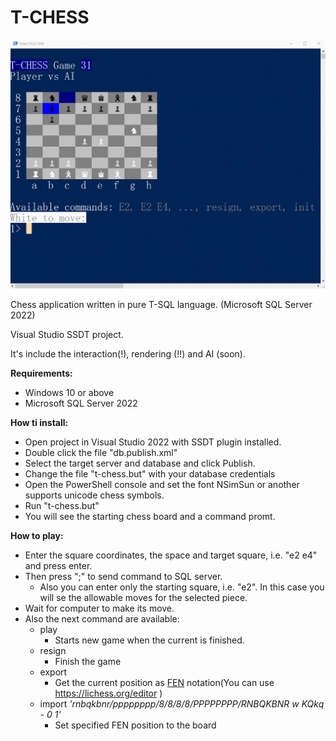 # T-CHESS
![Screenshot in PowerShell](/screenshot.png)

Chess application written in pure T-SQL language. (Microsoft SQL Server 2022)

Visual Studio SSDT project.


It's include the interaction(!), rendering (!!) and AI (soon).

**Requirements:**

 - Windows 10 or above
 - Microsoft SQL Server 2022

**How ti install:**


 - Open project in Visual Studio 2022 with SSDT plugin installed.
 - Double click the file "db.publish.xml"
 - Select the target server and database and click Publish.
 - Change the file "t-chess.but" with your database credentials
 - Open the PowerShell console and set the font NSimSun or another supports unicode chess symbols.
 - Run "t-chess.but"
 - You will see the starting chess board and a command promt. 

**How to play:**

 - Enter the square coordinates, the space and target square, i.e. "e2 e4" and press enter. 
 - Then press ";" to send command to SQL server.
	 - Also you can enter only the starting square, i.e. "e2". In this case you will se the allowable moves for the selected piece. 
 - Wait for computer to make its move.
 - Also the next command are available:
	- play
		- Starts new game when the current is finished.
	 - resign
		 - Finish the game
	 - export
		 - Get the current position as [FEN](https://en.wikipedia.org/wiki/Forsyth%E2%80%93Edwards_Notation) notation(You can use https://lichess.org/editor )
	 - import *'rnbqkbnr/pppppppp/8/8/8/8/PPPPPPPP/RNBQKBNR w KQkq - 0 1'*
		 - Set specified FEN position to the board

